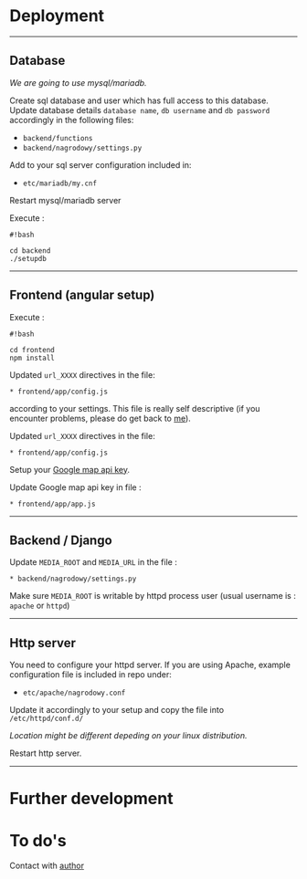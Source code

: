 # Deployment

*** 

## Database

*We are going to use mysql/mariadb.*

Create sql database and user which has full access to this database.
Update database details `database name`, `db username` and `db password` accordingly in the following files:

* `backend/functions`
* `backend/nagrodowy/settings.py`

Add to your sql server configuration included in:

* `etc/mariadb/my.cnf`

Restart mysql/mariadb server

Execute :

```
#!bash

cd backend
./setupdb
```

*** 

## Frontend (angular setup)

Execute :

```
#!bash

cd frontend
npm install

```

Updated `url_XXXX` directives in the file: 

`* frontend/app/config.js`

according to your settings. This file is really self descriptive (if you encounter problems, please do get back to [me][author-mail]).

Updated `url_XXXX` directives in the file: 

`* frontend/app/config.js`

Setup your [Google map api key][google-map-api].

Update Google map api key in file :

`* frontend/app/app.js`

***

## Backend / Django

Update `MEDIA_ROOT` and `MEDIA_URL` in the file :

`* backend/nagrodowy/settings.py`

Make sure `MEDIA_ROOT` is writable by httpd process user (usual username is : `apache` or `httpd`)

***

## Http server

You need to configure your httpd server.
If you are using Apache, example configuration file is included in repo under: 

* `etc/apache/nagrodowy.conf` 

Update it accordingly to your setup and copy the file into `/etc/httpd/conf.d/` 

*Location might be different depeding on your linux distribution.*

Restart http server.

***

# Further development

# To do's


Contact with [author][author-mail]

[author-mail]: mailto:purbanski@interia.pl
[google-map-api]: https://developers.google.com/maps/documentation/javascript/get-api-key


